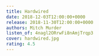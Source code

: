 ```yaml
---
title: Hardwired
date: 2018-12-03T12:00:00+0000
release: 2018-11-30T12:00:00+0000
authors: Mitch Murder
listen_of: 4nagl2ORrwFi8nAmjTrqp3
cover: hardwired.jpg
rating: 4.5
---
```

